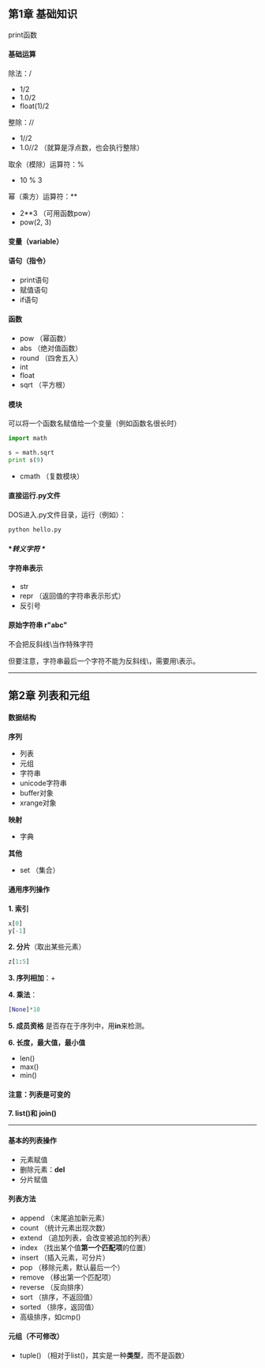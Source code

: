 ## 第1章 基础知识
print函数

#### **基础运算**
除法：/
- 1/2
- 1.0/2
- float(1)/2

整除：//
- 1//2
- 1.0//2 （就算是浮点数，也会执行整除）

取余（模除）运算符：%
- 10 % 3

幂（乘方）运算符：**
- 2**3  （可用函数pow）
- pow(2, 3)

#### **变量（variable）**
#### **语句（指令）**
- print语句
- 赋值语句
- if语句

#### **函数**
- pow （幂函数）
- abs （绝对值函数）
- round （四舍五入）
- int
- float
- sqrt （平方根）

#### **模块**
可以将一个函数名赋值给一个变量（例如函数名很长时）
```python
import math

s = math.sqrt
print s(9)
```

- cmath （复数模块）

#### **直接运行.py文件**
DOS进入.py文件目录，运行（例如）：
```python
python hello.py
```

#### **转义字符 \**
#### **字符串表示**
- str
- repr （返回值的字符串表示形式）
- 反引号

#### **原始字符串 r"abc"**
不会把反斜线\当作特殊字符

但要注意，字符串最后一个字符不能为反斜线\，需要用\\表示。

---
## 第2章 列表和元组

#### **数据结构**
**序列**
- 列表
- 元组
- 字符串
- unicode字符串
- buffer对象
- xrange对象

**映射**
- 字典

**其他**
- set （集合）

#### **通用序列操作**
**1. 索引**

```python
x[0]
y[-1]
```

**2. 分片**（取出某些元素）
```python
z[1:5]
```

**3. 序列相加**：+

**4. 乘法**：
```python
[None]*10
```

**5. 成员资格**
是否存在于序列中，用**in**来检测。

**6. 长度，最大值，最小值**
- len()
- max()
- min()


#### **注意**：列表是**可变**的

**7. list()和 join()**

---
#### **基本的列表操作**
- 元素赋值
- 删除元素：**del**
- 分片赋值

#### **列表方法**
- append （末尾追加新元素）
- count （统计元素出现次数）
- extend （追加列表，会改变被追加的列表）
- index （找出某个值**第一个匹配项**的位置）
- insert （插入元素，可分片）
- pop （移除元素，默认最后一个）
- remove （移出第一个匹配项）
- reverse （反向排序）
- sort （排序，不返回值）
- sorted （排序，返回值）
- 高级排序，如cmp()

#### **元组**（不可修改）
- tuple()  （相对于list()，其实是一种**类型**，而不是函数）
